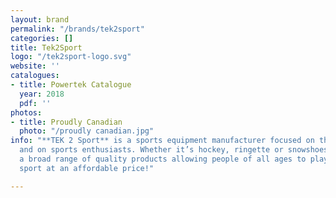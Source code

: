```yaml
---
layout: brand
permalink: "/brands/tek2sport"
categories: []
title: Tek2Sport
logo: "/tek2sport-logo.svg"
website: ''
catalogues:
- title: Powertek Catalogue
  year: 2018
  pdf: ''
photos:
- title: Proudly Canadian
  photo: "/proudly canadian.jpg"
info: "**TEK 2 Sport** is a sports equipment manufacturer focused on the future….
  and on sports enthusiasts. Whether it’s hockey, ringette or snowshoes, they offer
  a broad range of quality products allowing people of all ages to play their favourite
  sport at an affordable price!"

---
```

